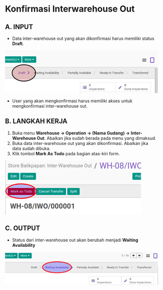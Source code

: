 # Konfirmasi Interwarehouse Out

## A. INPUT

* Data inter-warehouse out yang akan dikonfirmasi harus memiliki status **Draft**.

![](../../img/interwarehouse-out/status-draft.png)

* User yang akan mengkonfirmasi harus memiliki akses untuk mengkonfirmasi inter-warehouse out.

## B. LANGKAH KERJA

1. Buka menu **Warehouse -> Operation -> (Nama Gudang) -> Inter-Warehouse Out**. Abaikan jika sudah berada pada menu yang dimaksud.
2. Buka data inter-warehouse out yang akan dikonfirmasi. Abaikan jika data sudah dibuka.
3. Klik tombol **Mark As Todo** pada bagian atas-kiri form.

![](../../img/interwarehouse-out/tombol-mark-as-todo.png)

## C. OUTPUT

* Status dari inter-warehouse out akan berubah menjadi **Waiting Availability**

![](../../img/interwarehouse-out/status-waiting.png)
